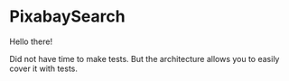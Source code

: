 # PixabaySearch

Hello there!

Did not have time to make tests. But the architecture allows you to easily cover it with tests.
